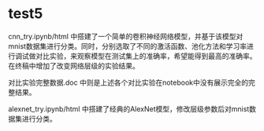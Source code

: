 # test5

cnn_try.ipynb/html 中搭建了一个简单的卷积神经网络模型，并基于该模型对mnist数据集进行分类。同时，分别选取了不同的激活函数、池化方法和学习率进行调试做对比实验，来观察模型在测试集上的准确率，希望能得到最高的准确率。在终稿中增加了改变网络层级的实验结果。

对比实验完整数据.doc 中则是上述各个对比实验在notebook中没有展示完全的完整结果。

alexnet_try.ipynb/html 中搭建了经典的AlexNet模型，修改层级参数后对mnist数据集进行分类。
